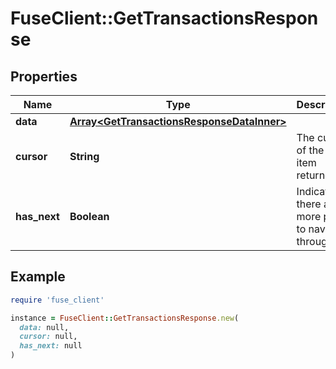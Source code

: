 # FuseClient::GetTransactionsResponse

## Properties

| Name | Type | Description | Notes |
| ---- | ---- | ----------- | ----- |
| **data** | [**Array&lt;GetTransactionsResponseDataInner&gt;**](GetTransactionsResponseDataInner.md) |  | [optional] |
| **cursor** | **String** | The cursor of the last item returned | [optional] |
| **has_next** | **Boolean** | Indicates if there are more pages to navigate through | [optional] |

## Example

```ruby
require 'fuse_client'

instance = FuseClient::GetTransactionsResponse.new(
  data: null,
  cursor: null,
  has_next: null
)
```

